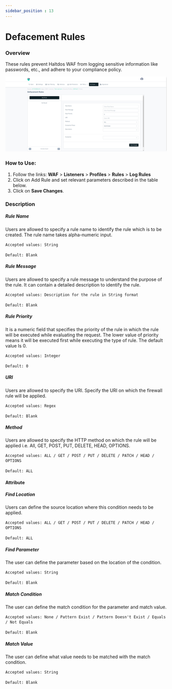 ```yaml
---
sidebar_position : 13
---
```

# Defacement Rules
   
### Overview
   
These rules prevent Haltdos WAF from logging sensitive information like passwords, etc., and adhere to your compliance policy.  

![Log Rules](/img/waf/v8/docs/WAFproDefacement.png)
   
### How to Use:
1. Follow the links: **WAF** > **Listeners** > **Profiles** > **Rules** > **Log Rules**
2. Click on Add Rule and set relevant parameters described in the table below.
3. Click on **Save Changes**.
   
### Description

##### **Rule Name**
Users are allowed to specify a rule name to identify the rule which is to be created. The rule name takes alpha-numeric input.

    Accepted values: String

    Default: Blank  

##### **Rule Message**
Users are allowed to specify a rule message to understand the purpose of the rule. It can contain a detailed description to identify the rule.

    Accepted values: Description for the rule in String format

    Default: Blank  

##### **Rule Priority**
It is a numeric field that specifies the priority of the rule in which the rule will be executed while evaluating the request. The lower value of priority means it will be executed first while executing the type of rule. The default value Is 0. 

    Accepted values: Integer

    Default: 0  

##### **URI**
Users are allowed to specify the URI. Specify the URI on which the firewall rule will be applied.

    Accepted values: Regex

    Default: Blank  

##### **Method**
Users are allowed to specify the HTTP method on which the rule will be applied i.e. All, GET, POST, PUT, DELETE, HEAD, OPTIONS.

    Accepted values: ALL / GET / POST / PUT / DELETE / PATCH / HEAD / OPTIONS

    Default: ALL  

#### Attribute

##### **Find Location**
Users can define the source location where this condition needs to be applied.

    Accepted values: ALL / GET / POST / PUT / DELETE / PATCH / HEAD / OPTIONS

    Default: ALL  

##### **Find Parameter**
The user can define the parameter based on the location of the condition.

    Accepted values: String

    Default: Blank 

##### **Match Condition**
The user can define the match condition for the parameter and match value.

    Accepted values: None / Pattern Exist / Pattern Doesn't Exist / Equals / Not Equals 

    Default: Blank  

##### **Match Value**
The user can define what value needs to be matched with the match condition.

    Accepted values: String

    Default: Blank


